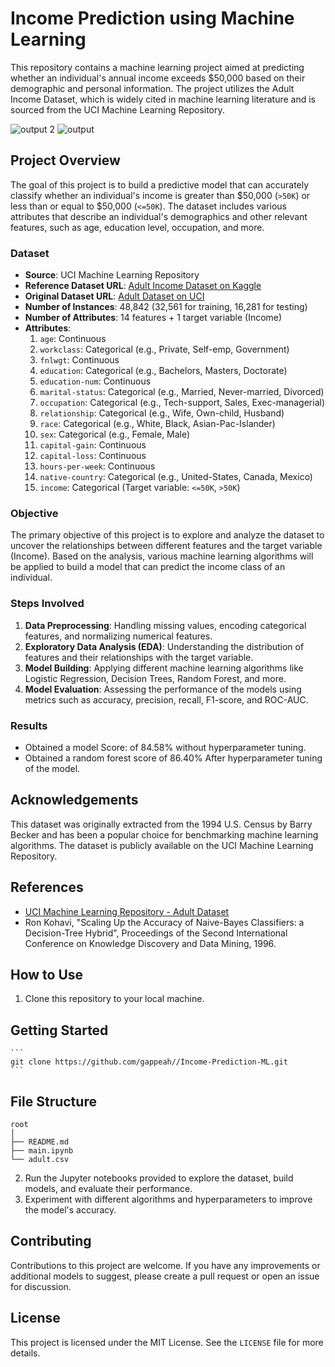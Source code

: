# Income Prediction using Machine Learning

This repository contains a machine learning project aimed at predicting whether an individual's annual income exceeds $50,000 based on their demographic and personal information. The project utilizes the Adult Income Dataset, which is widely cited in machine learning literature and is sourced from the UCI Machine Learning Repository.

![output 2](https://github.com/user-attachments/assets/d2961da3-49e4-4e3a-935b-0f765662300a)
![output](https://github.com/user-attachments/assets/2b7b29b7-d800-48dc-8dd2-54cf573e9ca6)

## Project Overview

The goal of this project is to build a predictive model that can accurately classify whether an individual's income is greater than $50,000 (`>50K`) or less than or equal to $50,000 (`<=50K`). The dataset includes various attributes that describe an individual's demographics and other relevant features, such as age, education level, occupation, and more.

### Dataset

- **Source**: UCI Machine Learning Repository
- **Reference Dataset URL**: [Adult Income Dataset on Kaggle](https://www.kaggle.com/datasets/wenruliu/adult-income-dataset)
- **Original Dataset URL**: [Adult Dataset on UCI](https://www.cs.toronto.edu/~delve/data/adult/adultDetail.html)
- **Number of Instances**: 48,842 (32,561 for training, 16,281 for testing)
- **Number of Attributes**: 14 features + 1 target variable (Income)
- **Attributes**:
  1. `age`: Continuous
  2. `workclass`: Categorical (e.g., Private, Self-emp, Government)
  3. `fnlwgt`: Continuous
  4. `education`: Categorical (e.g., Bachelors, Masters, Doctorate)
  5. `education-num`: Continuous
  6. `marital-status`: Categorical (e.g., Married, Never-married, Divorced)
  7. `occupation`: Categorical (e.g., Tech-support, Sales, Exec-managerial)
  8. `relationship`: Categorical (e.g., Wife, Own-child, Husband)
  9. `race`: Categorical (e.g., White, Black, Asian-Pac-Islander)
  10. `sex`: Categorical (e.g., Female, Male)
  11. `capital-gain`: Continuous
  12. `capital-loss`: Continuous
  13. `hours-per-week`: Continuous
  14. `native-country`: Categorical (e.g., United-States, Canada, Mexico)
  15. `income`: Categorical (Target variable: `<=50K`, `>50K`)

### Objective

The primary objective of this project is to explore and analyze the dataset to uncover the relationships between different features and the target variable (Income). Based on the analysis, various machine learning algorithms will be applied to build a model that can predict the income class of an individual.

### Steps Involved

1. **Data Preprocessing**: Handling missing values, encoding categorical features, and normalizing numerical features.
2. **Exploratory Data Analysis (EDA)**: Understanding the distribution of features and their relationships with the target variable.
3. **Model Building**: Applying different machine learning algorithms like Logistic Regression, Decision Trees, Random Forest, and more.
4. **Model Evaluation**: Assessing the performance of the models using metrics such as accuracy, precision, recall, F1-score, and ROC-AUC.

### Results
- Obtained a model Score: of 84.58% without hyperparameter tuning.
- Obtained a random forest score of 86.40% After hyperparameter tuning of the model.

## Acknowledgements

This dataset was originally extracted from the 1994 U.S. Census by Barry Becker and has been a popular choice for benchmarking machine learning algorithms. The dataset is publicly available on the UCI Machine Learning Repository.

## References

- [UCI Machine Learning Repository - Adult Dataset](https://www.cs.toronto.edu/~delve/data/adult/adultDetail.html)
- Ron Kohavi, "Scaling Up the Accuracy of Naive-Bayes Classifiers: a Decision-Tree Hybrid", Proceedings of the Second International Conference on Knowledge Discovery and Data Mining, 1996.

## How to Use

1. Clone this repository to your local machine.
## Getting Started


    ```
    git clone https://github.com/gappeah//Income-Prediction-ML.git
    ```
## File Structure

```
root
│
├── README.md
├── main.ipynb
└── adult.csv
```

2. Run the Jupyter notebooks provided to explore the dataset, build models, and evaluate their performance.
3. Experiment with different algorithms and hyperparameters to improve the model's accuracy.

## Contributing

Contributions to this project are welcome. If you have any improvements or additional models to suggest, please create a pull request or open an issue for discussion.

## License

This project is licensed under the MIT License. See the `LICENSE` file for more details.
